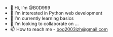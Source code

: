 - 👋 Hi, I’m @B0D999
- 👀 I’m interested in Python web development
- 🌱 I’m currently learning basics
- 💞️ I’m looking to collaborate on ...
- 📫 How to reach me - bog2003izh@gmail.com

